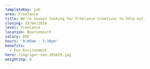 ```yaml
---
templateKey: job
area: Freelance
title: We’re always looking for Freelance Creatives to help out.
closing: 19/04/2018
level: Freelance
location: Bournemouth
salary: DOE
hours: '9:00am - 5:30pm'
benefits:
  - Fun Environment
hero: /img/igor-son-285029.jpg
weighting: 0
---
```

